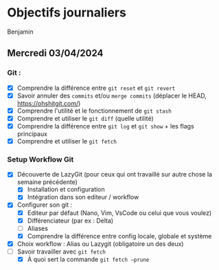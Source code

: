 # Objectifs journaliers

Benjamin

## Mercredi 03/04/2024

### Git :

- [x] Comprendre la différence entre `git reset` et `git revert`
- [x] Savoir annuler des `commits` et/ou `merge commits` (déplacer le HEAD, https://ohshitgit.com/)
- [x] Comprendre l'utilité et le fonctionnement de `git stash`
- [x] Comprendre et utiliser le `git diff` (quelle utilité)
- [x] Comprendre la différence entre `git log` et `git show` + les flags principaux
- [x] Comprendre et utiliser le `git fetch`

### Setup Workflow Git

- [x] Découverte de LazyGit (pour ceux qui ont travaillé sur autre chose la semaine précédente)
  - [x] Installation et configuration
  - [x] Intégration dans son editeur / workflow
- [x] Configurer son git :
  - [x] Editeur par défaut (Nano, Vim, VsCode ou celui que vous voulez)
  - [x] Différenciateur (par ex : Delta)
  - [ ] Aliases
  - [x] Comprendre la différence entre config locale, globale et système
- [x] Choix workflow : Alias ou Lazygit (obligatoire un des deux)
- [ ] Savoir travailler avec `git fetch`
  - [x] À quoi sert la commande `git fetch —prune`
